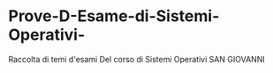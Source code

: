 # Prove-D-Esame-di-Sistemi-Operativi-
Raccolta di temi d'esami Del corso di Sistemi Operativi SAN GIOVANNI 
